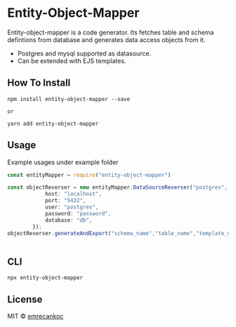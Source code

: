
# Entity-Object-Mapper

Entity-object-mapper is a code generator. Its fetches table and schema defintions from database and generates data access objects from it.

-   Postgres and mysql supported as datasource.
-   Can be extended with EJS templates.

## How To Install

```
npm install entity-object-mapper --save

or

yarn add entity-object-mapper
```

## Usage

Example usages under example folder

```ts
const entityMapper = require("entity-object-mapper")

const objectReverser = new entityMapper.DataSourceReverser("postgres", {
            host: "localhost",
            port: "5432",
            user: "postgres",
            password: "password",
            database: "db",
        });
objectReverser.generateAndExport("schema_name","table_name","template_directory","template_name", "package_name","output_dir");
            
```

## CLI

```
npx entity-object-mapper
```

## License

MIT © [emrecankoc](https://github.com/emrecankoc)
